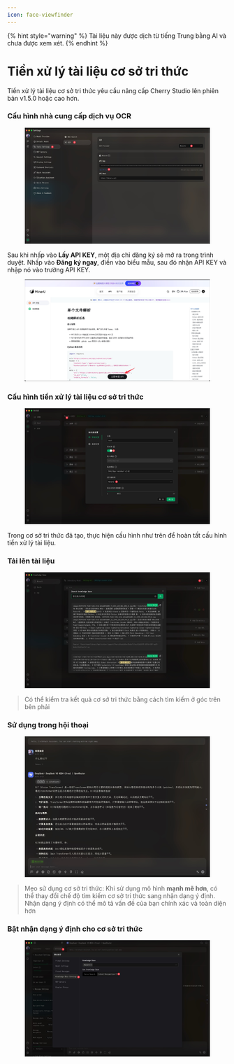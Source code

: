 ```yaml
---
icon: face-viewfinder
---
```


{% hint style="warning" %}
Tài liệu này được dịch từ tiếng Trung bằng AI và chưa được xem xét.
{% endhint %}

# Tiền xử lý tài liệu cơ sở tri thức

Tiền xử lý tài liệu cơ sở tri thức yêu cầu nâng cấp Cherry Studio lên phiên bản v1.5.0 hoặc cao hơn.

### Cấu hình nhà cung cấp dịch vụ OCR

<figure><img src="../.gitbook/assets/CleanShot 2025-06-03 at 11.50.10@2x (1).jpg" alt=""><figcaption></figcaption></figure>

Sau khi nhấp vào **Lấy API KEY**, một địa chỉ đăng ký sẽ mở ra trong trình duyệt. Nhấp vào **Đăng ký ngay**, điền vào biểu mẫu, sau đó nhận API KEY và nhập nó vào trường API KEY.

<figure><img src="../.gitbook/assets/CleanShot 2025-06-03 at 11.51.55@2x.jpg" alt=""><figcaption></figcaption></figure>

### Cấu hình tiền xử lý tài liệu cơ sở tri thức

<figure><img src="../.gitbook/assets/CleanShot 2025-06-03 at 20.01.03@2x.jpg" alt=""><figcaption></figcaption></figure>

Trong cơ sở tri thức đã tạo, thực hiện cấu hình như trên để hoàn tất cấu hình tiền xử lý tài liệu.

### Tải lên tài liệu

<figure><img src="../.gitbook/assets/CleanShot 2025-06-03 at 12.01.59@2x.jpg" alt=""><figcaption></figcaption></figure>

> Có thể kiểm tra kết quả cơ sở tri thức bằng cách tìm kiếm ở góc trên bên phải

### Sử dụng trong hội thoại

<figure><img src="../.gitbook/assets/CleanShot 2025-06-03 at 14.11.00@2x.jpg" alt=""><figcaption></figcaption></figure>

> Mẹo sử dụng cơ sở tri thức: Khi sử dụng mô hình **mạnh mẽ hơn**, có thể thay đổi chế độ tìm kiếm cơ sở tri thức sang nhận dạng ý định. Nhận dạng ý định có thể mô tả vấn đề của bạn chính xác và toàn diện hơn

### Bật nhận dạng ý định cho cơ sở tri thức

<figure><img src="../.gitbook/assets/CleanShot 2025-06-03 at 14.12.47@2x.jpg" alt=""><figcaption></figcaption></figure>